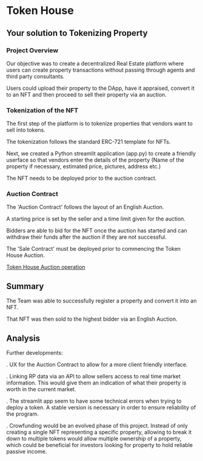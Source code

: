 # Token House

## Your solution to Tokenizing Property

### Project Overview
Our objective was to create a decentralized Real Estate platform where users can create property transactions without passing through agents and third party consultants. 

Users could upload their property to the DApp, have it appraised, convert it to an NFT and then proceed to sell their property via an auction. 


### Tokenization of the NFT
The first step of the platform is to tokenize properties that vendors want to sell into tokens.

The tokenization follows the standard ERC-721 template for NFTs.

Next, we created a Python streamlit application (app.py) to create a friendly userface so that vendors enter the details of the property (Name of the property if necessary, estimated price, pictures, address etc.)

The NFT needs to be deployed prior to the auction contract.



### Auction Contract

The 'Auction Contract' follows the layout of an English Auction.

A starting price is set by the seller and a time limit given for the auction.

Bidders are able to bid for the NFT once the auction has started and can withdraw their funds after the auction if they are not successful. 

The 'Sale Contract' must be deployed prior to commencing the Token House Auction. 

[Token House Auction operation](https://youtu.be/8mTFvZqeJyc)

## Summary

The Team was able to successfully register a property and convert it into an NFT. 

That NFT was then sold to the highest bidder via an English Auction. 


## Analysis 

Further developments:

. UX for the Auction Contract to allow for a more client friendly interface. 

. Linking RP data via an API to allow sellers access to real time market information. This would give them an indication of what their property is worth in the current market. 

. The streamlit app seem to have some technical errors when trying to deploy a token. A stable version is necessary in order to ensure reliability of the program. 

. Crowfunding would be an evolved phase of this project. Instead of only creating a single NFT representing a specific property, allowing to break it down to multiple tokens would allow multiple ownership of a property, which could be beneficial for investors looking for property to hold reliable passive income.



